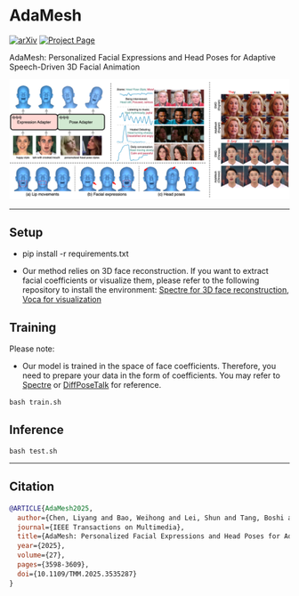 # AdaMesh

<a href='https://arxiv.org/abs/2310.07236/'><img alt="arXiv" src="https://img.shields.io/badge/arXiv-2310.07236-red?link=https%3A%2F%2Farxiv.org%2Fabs%2F2310.07236"></a>
<a href='https://thuhcsi.github.io/AdaMesh/'><img alt="Project Page" src="https://img.shields.io/badge/Project%20Page-blue?logo=github&labelColor=black&link=https%3A%2F%2Fraineggplant.github.io%2AdaMesh"></a>

AdaMesh: Personalized Facial Expressions and Head Poses for Adaptive Speech-Driven 3D Facial Animation

![teaser](./assets/teaser.png)

---


## Setup

- pip install -r requirements.txt

- Our method relies on 3D face reconstruction. If you want to extract facial coefficients or visualize them, please refer to the following repository to install the environment: 
[Spectre for 3D face reconstruction](https://github.com/filby89/spectre), [Voca for visualization](https://github.com/TimoBolkart/voca)

## Training

Please note:
- Our model is trained in the space of face coefficients. Therefore, you need to prepare your data in the form of coefficients. You may refer to [Spectre]((https://github.com/filby89/spectre)) or [DiffPoseTalk](https://github.com/DiffPoseTalk/DiffPoseTalk/tree/main) for reference.

```shell
bash train.sh
```


## Inference

```shell
bash test.sh
```


---

## Citation

```bibtex
@ARTICLE{AdaMesh2025,
  author={Chen, Liyang and Bao, Weihong and Lei, Shun and Tang, Boshi and Wu, Zhiyong and Kang, Shiyin and Huang, Haozhi and Meng, Helen},
  journal={IEEE Transactions on Multimedia}, 
  title={AdaMesh: Personalized Facial Expressions and Head Poses for Adaptive Speech-Driven 3D Facial Animation}, 
  year={2025},
  volume={27},
  pages={3598-3609},
  doi={10.1109/TMM.2025.3535287}
}

```
